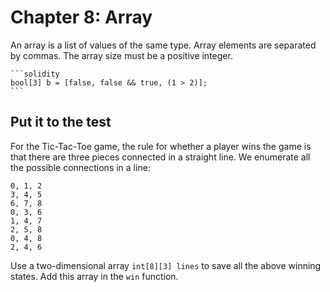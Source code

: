 # Chapter 8: Array



An array is a list of values of the same type. Array elements are separated by commas. The array size must be a positive integer.

    ```solidity
    bool[3] b = [false, false && true, (1 > 2)];
    ```


##  Put it to the test

For the Tic-Tac-Toe game, the rule for whether a player wins the game is that there are three pieces connected in a straight line. We enumerate all the possible connections in a line:

```
0, 1, 2
3, 4, 5
6, 7, 8
0, 3, 6
1, 4, 7
2, 5, 8
0, 4, 8
2, 4, 6
```

Use a two-dimensional array `int[8][3] lines` to save all the above winning states. Add this array in the `win` function.